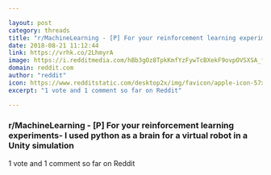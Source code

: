 ```yaml
---

layout: post
category: threads
title: "r/MachineLearning - [P] For your reinforcement learning experiments- I used python as a brain for a virtual robot in a Unity simulation"
date: 2018-08-21 11:12:44
link: https://vrhk.co/2LhmyrA
image: https://i.redditmedia.com/hBb3gOz8TpkKmfYzFywTcBXekF9ovpOVSXSA_fVGsvI.jpg?s=09b9daefe7ea4fdf8f4c8f8b30fc30f9
domain: reddit.com
author: "reddit"
icon: https://www.redditstatic.com/desktop2x/img/favicon/apple-icon-57x57.png
excerpt: "1 vote and 1 comment so far on Reddit"

---
```


### r/MachineLearning - [P] For your reinforcement learning experiments- I used python as a brain for a virtual robot in a Unity simulation

1 vote and 1 comment so far on Reddit